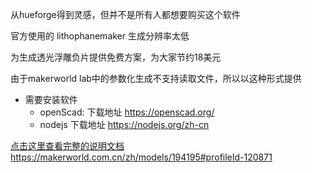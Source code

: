从hueforge得到灵感，但并不是所有人都想要购买这个软件

官方使用的 lithophanemaker 生成分辨率太低

为生成透光浮雕负片提供免费方案，为大家节约18美元


由于makerworld lab中的参数化生成不支持读取文件，所以以这种形式提供

- 需要安装软件
  - openScad:  下载地址    https://openscad.org/
  - nodejs    下载地址    https://nodejs.org/zh-cn

[点击这里查看完整的说明文档](https://makerworld.com.cn/zh/models/194195#profileId-120871)
https://makerworld.com.cn/zh/models/194195#profileId-120871
